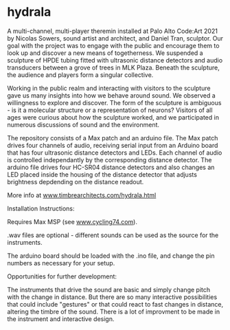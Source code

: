# hydrala
A multi-channel, multi-player theremin installed at Palo Alto Code:Art 2021 by Nicolas Sowers, sound artist and architect, and Daniel Tran, sculptor. Our goal with the project was to engage with the public and encourage them to look up and discover a new means of togetherness. We suspended a sculpture of HPDE tubing fitted with ultrasonic distance detectors and audio transducers between a grove of trees in MLK Plaza. Beneath the sculpture, the audience and players form a singular collective.

Working in the public realm and interacting with visitors to the sculpture gave us many insights into how we behave around sound. We observed a willingness to explore and discover. The form of the sculpture is ambiguous - is it a molecular structure or a representation of neurons? Visitors of all ages were curious about how the sculpture worked, and we participated in numerous discussions of sound and the environment.

The repository consists of a Max patch and an arduino file. The Max patch drives four channels of audio, receiving serial input from an Arduino board that has four ultrasonic distance detectors and LEDs. Each channel of audio is controlled independantly by the corresponding distance detector. The arduino file drives four HC-SR04 distance detectors and also changes an LED placed inside the housing of the distance detector that adjusts brightness depdending on the distance readout.

More info at www.timbrearchitects.com/hydrala.html

Installation Instructions:

Requires Max MSP (see www.cycling74.com).

.wav files are optional - different sounds can be used as the source for the instruments.

The arduino board should be loaded with the .ino file, and change the pin numbers as necessary for your setup.

Opportunities for further development:

The instruments that drive the sound are basic and simply change pitch with the change in distance. But there are so many interactive possibilities that could include "gestures" or that could react to fast changes in distance, altering the timbre of the sound. There is a lot of improvment to be made in the instrument and interactive design.
